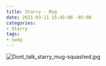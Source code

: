 ```yaml
---
title: Starry - Mug
date: 2021-03-11 15:45:00 -05:00
categories:
- Starry
tags:
- swag
---
```


![Dont_talk_starry_mug-squashed.jpg](/uploads/Dont_talk_starry_mug-squashed.jpg)